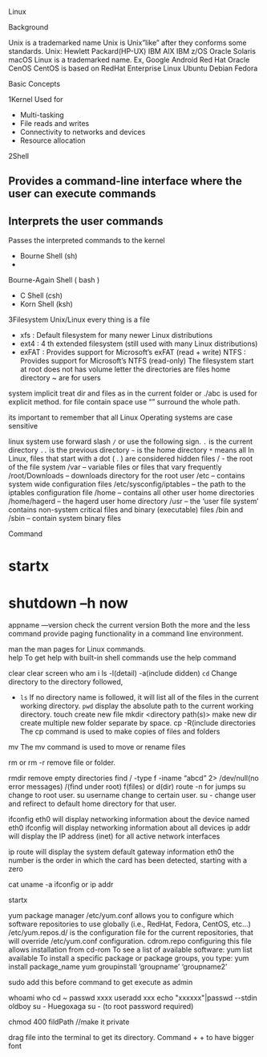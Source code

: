 Linux

Background

Unix is a trademarked name
Unix is Unix”like” after they conforms some standards.
Unix:
Hewlett Packard(HP-UX)
IBM AIX
IBM z/OS
Oracle Solaris
macOS
Linux is a trademarked name.  Ex, Google Android
Red Hat
Oracle
CenOS CentOS is based on RedHat Enterprise Linux
Ubuntu
Debian
Fedora


Basic Concepts

1Kernel
Used for
- Multi-tasking
- File reads and writes
- Connectivity to networks and devices
- Resource allocation


2Shell

Provides a command-line interface where the
user can execute
commands
-
Interprets
 the user commands
-
Passes
 the interpreted commands to the kernel
- Bourne Shell
(sh)
-
Bourne-Again Shell
(
bash
)
- C Shell
(csh)
- Korn Shell
(ksh)


3Filesystem
Unix/Linux every thing is a file
- xfs : Default filesystem for many newer Linux distributions
- ext4 : 4
th
 extended filesystem (still used with many Linux distributions)
- exFAT : Provides support for Microsoft’s exFAT (read + write)
NTFS : Provides support for Microsoft’s NTFS (read-only)
The filesystem start at root
does not has volume letter
the directories are files
home directory ~ are for users

system implicit treat dir and files as in the current folder
or ./abc is used for explicit method.
for file contain space use “” surround the whole path.


its important to remember that all Linux Operating systems are case sensitive

linux system use forward slash ``/``
or use the following sign.
  ``.`` is the current directory
  ``..`` is the previous directory
  ``~`` is the home directory
  ``*`` means all
In Linux, files that start with a dot ( . ) are considered hidden files
  / - the root of the file system
/var – variable files or files that vary frequently
/root/Downloads – downloads directory for the root user
/etc – contains system wide configuration files
/etc/sysconfig/iptables – the path to the iptables configuration file
/home – contains all other user home directories
/home/hagerd – the hagerd user home directory
/usr – the ‘user file system’  contains non-system critical files and binary (executable) files
/bin and /sbin – contain system binary files



Command

# startx
# shutdown –h now

appname —version   check the current version
Both the more and the less command provide paging functionality in a command line environment.

man <command name> the man pages for Linux commands.  
help <command name> To get help with built-in shell commands use the help command



clear   clear screen
who am i
ls   -l(detail) -a(include didden)
``cd`` Change directory to the directory followed,
* ``ls`` If no directory name is followed, it will list all of the files in the current working directory.
``pwd`` display the absolute path to the current working directory.
touch create new file
mkdir <directory path(s)> make new dir create multiple new folder separate by space.
cp <source> <destination> -R(include directories The cp command is used to make copies of files and folders

mv <source> <destination> The mv command is used to move or rename files


rm <PathToFile> or rm <PathToFolder> -r  remove file or folder.

rmdir remove empty directories
find / -type f -iname “abcd” 2> /dev/null(no error messages)                   /(find under root) f(files) or d(dir)
route -n for jumps
su change to root user.
su username change to certain user.
su - change user and refirect to default home directory for that user.

ifconfig eth0  will display networking information 			about the device named eth0
ifconfig   will display networking information about 		all devices
ip addr 	will display the IP address (inet) for all active network interfaces

ip route 	will display the system default gateway information
eth0 the number is the order in which the card has been detected, starting with a zero

cat
uname -a
ifconfig    or    ip addr

startx


yum package manager
/etc/yum.conf allows you to configure which software repositories to use globally (i.e., RedHat, Fedora, CentOS, etc…)
/etc/yum.repos.d/ is the configuration file for the current repositories, that will override /etc/yum.conf configuration.
cdrom.repo configuring this file allows installation from cd-rom
To see a list of available software:
yum list available
To install a specific package or package groups, you type:
yum install package_name
yum groupinstall ‘groupname’ ‘groupname2’


sudo add this before command to get execute as admin

whoami
who
cd ~
passwd xxxx
useradd xxx
echo "xxxxxx"|passwd --stdin oldboy
su - Huegoxaga
su - (to root password required)

chmod 400 fildPath    //make it private

drag file into the terminal to get its directory.
Command + +  to have bigger font
